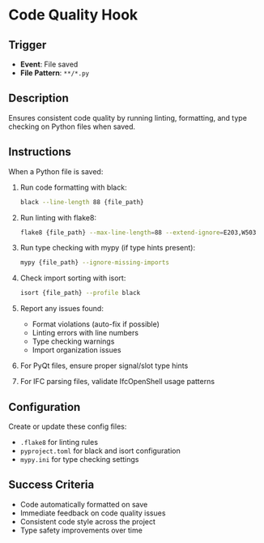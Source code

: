 # Code Quality Hook

## Trigger
- **Event**: File saved
- **File Pattern**: `**/*.py`

## Description
Ensures consistent code quality by running linting, formatting, and type checking on Python files when saved.

## Instructions
When a Python file is saved:

1. Run code formatting with black:
   ```bash
   black --line-length 88 {file_path}
   ```

2. Run linting with flake8:
   ```bash
   flake8 {file_path} --max-line-length=88 --extend-ignore=E203,W503
   ```

3. Run type checking with mypy (if type hints present):
   ```bash
   mypy {file_path} --ignore-missing-imports
   ```

4. Check import sorting with isort:
   ```bash
   isort {file_path} --profile black
   ```

5. Report any issues found:
   - Format violations (auto-fix if possible)
   - Linting errors with line numbers
   - Type checking warnings
   - Import organization issues

6. For PyQt files, ensure proper signal/slot type hints
7. For IFC parsing files, validate IfcOpenShell usage patterns

## Configuration
Create or update these config files:
- `.flake8` for linting rules
- `pyproject.toml` for black and isort configuration
- `mypy.ini` for type checking settings

## Success Criteria
- Code automatically formatted on save
- Immediate feedback on code quality issues
- Consistent code style across the project
- Type safety improvements over time